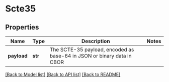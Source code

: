 # Scte35


## Properties
Name | Type | Description | Notes
------------ | ------------- | ------------- | -------------
**payload** | **str** | The SCTE-35 payload, encoded as base-64 in JSON or binary data in CBOR | 

[[Back to Model list]](../README.md#documentation-for-models) [[Back to API list]](../README.md#documentation-for-api-endpoints) [[Back to README]](../README.md)


